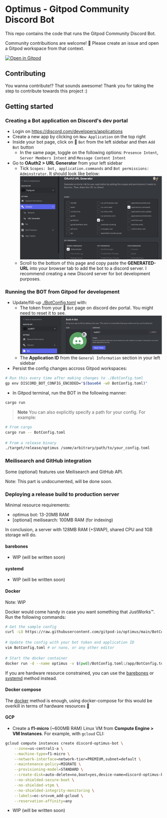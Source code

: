 # Optimus - Gitpod Community Discord Bot

This repo contains the code that runs the Gitpod Community Discord Bot.

Community contribuitions are welcome! 🧡 Please create an issue and open a Gitpod workspace from that context.

[![Open in Gitpod](https://gitpod.io/button/open-in-gitpod.svg)](https://gitpod.io/#https://github.com/gitpod-io/optimus)

## Contributing

You wanna contribute!? That sounds awesome! Thank you for taking the step to contribute towards this project :)

## Getting started

### Creating a Bot application on Discord's dev portal

- Login on https://discord.com/developers/applications
- Create a new app by clicking on `New Application` on the top right
- Inside your bot page, click on 🧩 `Bot` from the left sidebar and then `Add Bot` button
  - In the same page, toggle on the following options: `Presence Intent`, `Server Members Intent` and `Message Content Intent`
- Go to **OAuth2 > URL Generator** from your left sidebar
  - Tick `Scopes: bot, application.commands` and `Bot permissions: Adminstrator`. It should look like below:
    ![OAuth2 example](/.assets/oauth2_example.png)
  - Scroll to the bottom of this page and copy paste the **GENERATED-URL** into your browser tab to add the bot to a discord server. I recommend creating a new Discord server for bot development purposes.

### Running the BOT from Gitpod for development

- Update/fill-up [./BotConfig.toml](./BotConfig.toml) with:
  - The token from your 🧩 `Bot` page on discord dev portal. You might need to reset it to see.
    ![bot token](/.assets/bot_token_example.png)
  - The **Application ID** from the `General Information` section in your left sidebar
- Persist the config changes accross Gitpod workspaces:

```bash
# Run this every time after making changes to ./BotConfig.toml
gp env DISCORD_BOT_CONFIG_ENCODED="$(base64 -w0 BotConfig.toml)"
```

- In Gitpod terminal, run the BOT in the following manner:

```bash
cargo run
```

> **Note**
> You can also explicitly specify a path for your config.
> For example:

```bash
# From cargo
cargo run -- BotConfig.toml

# From a release binary
./target/release/optimus /some/arbitrary/path/to/your_config.toml
```

### Meilisearch and GitHub integration

Some (optional) features use Meilisearch and GitHub API.

Note: This part is undocumented, will be done soon.

### Deploying a release build to production server

Minimal resource requirements:

- optimus bot: 13-20MB RAM
- [optional] meilisearch: 100MB RAM (for indexing)

In conclusion, a server with 128MB RAM (+SWAP), shared CPU and 1GB storage will do.

#### barebones

- WIP (will be written soon)

#### systemd

- WIP (will be written soon)

#### Docker

Note: WIP

Docker would come handy in case you want something that JustWorks™️. Run the following commands:

```bash
# Get the sample config
curl -LO https://raw.githubusercontent.com/gitpod-io/optimus/main/BotConfig.toml

# Update the config with your bot token and application ID
vim BotConfig.toml # or nano, or any other editor

# Start the docker container
docker run -d --name optimus -v $(pwd)/BotConfig.toml:/app/BotConfig.toml ghcr.io/gitpod-io/optimus:latest
```

If you are hardware resource constrained, you can use the [barebones](#barebones) or [systemd](#systemd) method instead.

#### Docker compose

The [docker](#docker) method is enough, using docker-compose for this would be overkill in terms of hardware resources 🌳

#### GCP

- Create a **f1-micro** (~600MB RAM) Linux VM from **Compute Engine > VM Instances**. For example, with `gcloud` CLI:

```bash
gcloud compute instances create discord-optimus-bot \
    --zone=us-central1-a \
    --machine-type=f1-micro \
    --network-interface=network-tier=PREMIUM,subnet=default \
    --maintenance-policy=MIGRATE \
    --provisioning-model=STANDARD \
    --create-disk=auto-delete=no,boot=yes,device-name=discord-optimus-bot,image=projects/ubuntu-os-cloud/global/images/ubuntu-minimal-2204-jammy-v20230302,mode=rw,size=10 \
    --no-shielded-secure-boot \
    --no-shielded-vtpm \
    --no-shielded-integrity-monitoring \
    --labels=ec-src=vm_add-gcloud \
    --reservation-affinity=any
```

- WIP (will be written soon)
